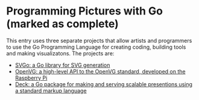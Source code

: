 # Programming Pictures with Go (marked as complete)

This entry uses three separate projects that allow artists and programmers to use the Go Programming Language for creating coding, building tools and making visualizatons. The projects are:

* [SVGo: a Go library for SVG generation](http://github.com/ajstarks/svgo)
* [OpenVG: a high-level API to the OpenVG standard, developed on the Raspberry Pi](http://github.com/ajstarks/openvg)
* [Deck: a Go package for making and serving scalable presentions using a standard markup language](github.com/ajstarks/deck)

